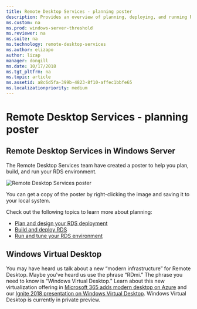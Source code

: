 ```yaml
---
title: Remote Desktop Services - planning poster
description: Provides an overview of planning, deploying, and running Remote Desktop Services
ms.custom: na
ms.prod: windows-server-threshold
ms.reviewer: na
ms.suite: na
ms.technology: remote-desktop-services
ms.author: elizapo
author: lizap
manager: dongill
ms.date: 10/17/2018  
ms.tgt_pltfrm: na
ms.topic: article
ms.assetid: a8c6d5fa-399b-4823-8f10-affec1bbfe65
ms.localizationpriority: medium
---
```

# Remote Desktop Services - planning poster

## Remote Desktop Services in Windows Server

The Remote Desktop Services team have created a poster to help you plan, build, and run your RDS environment.

![Remote Desktop Services poster](.\media\rds-poster-download.png)

You can get a copy of the poster by right-clicking the image and saving it to your local system.

Check out the following topics to learn more about planning:

- [Plan and design your RDS deployment](rds-plan-and-design.md)
- [Build and deploy RDS](rds-build-and-deploy.md)
- [Run and tune your RDS environment](rds-run-and-tune.md)

## Windows Virtual Desktop

You may have heard us talk about a new “modern infrastructure” for Remote Desktop. Maybe you've heard us use the phrase “RDmi.” The phrase you need to know is “Windows Virtual Desktop." Learn about this new virtualization offering in [Microsoft 365 adds modern desktop on Azure](https://azure.microsoft.com/blog/microsoft-365-adds-modern-desktop-on-azure/) and our [Ignite 2018 presentation on Windows Virtual Desktop](https://www.youtube.com/watch?v=_7G37PFYVe4). Windows Virtual Desktop is currently in private preview.